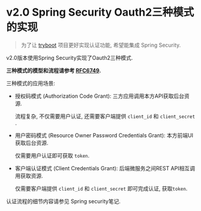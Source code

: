 # v2.0 Spring Security Oauth2三种模式的实现

> 为了让 [tryboot](https://github.com/RadonFreedom) 项目更好实现认证功能, 希望能集成 Spring Security.



v2.0版本使用Spring Security实现了Oauth2三种模式.

**三种模式的模型和流程请参考 [RFC6749](https://tools.ietf.org/html/rfc6749#section-4.1).**

三种模式的应用场景:

- 授权码模式 (Authorization Code Grant): 三方应用调用本方API获取后台资源.

  流程复杂, 不仅需要用户认证, 还需要客户端提供 `client_id` 和 `client_secret` .

- 用户密码模式 (Resource Owner Password Credentials Grant): 本方前端UI获取后台资源.

  仅需要用户认证即可获取 `token`.

- 客户端认证模式 (Client Credentials Grant): 后端微服务之间REST API相互调用获取资源.

  仅需要客户端提供 `client_id` 和 `client_secret` 即可完成认证, 获取`token`.



认证流程的细节内容请参见 Spring security笔记.